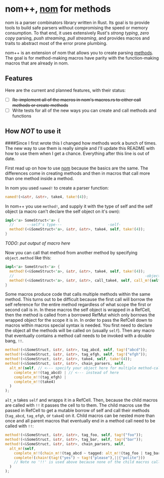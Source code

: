 # nom++, [nom](https://github.com/Geal/nom) for methods


nom is a parser combinators library written in Rust. Its goal is to provide tools to build safe parsers without compromising the speed or memory consumption. To that end, it uses extensively Rust's *strong typing*, *zero copy* parsing, *push streaming*, *pull streaming*, and provides macros and traits to abstract most of the error prone plumbing.

nom++ is an extension of nom that allows you to create parsing [methods](http://stackoverflow.com/questions/155609/difference-between-a-method-and-a-function). The goal is for method-making macros have parity with the function-making macros that are already in nom. 

## Features

Here are the current and planned features, with their status:
- [ ] ~~Re-implement all of the macros in nom's macros.rs to either call methods or create methods~~
- [ ] Write tests for all of the new ways you can create and call methods and functions

## How ***NOT*** to use it
####Since I first wrote this I changed how methods work a bunch of times. The new way to use them is really simple and I'll update this README with how to use them when I get a chance. Everything after this line is out of date.

First read up on how to use [nom](https://github.com/Geal/nom) because the basics are the same. The differences come in creating methods and then in macros that call more than one method inside a method.

In nom you used `named!` to create a parser function:
```rust
named!(<&str, &str>, take4, take!(4));
```
In nom++ you use `method!`, and supply it with the type of self and the self object (a macro can't declare the self object on it's own):
```rust
impl<'a> SomeStruct<'a> {
  //      --self's type---                     -self-
  method!(<&SomeStruct<'a>, &str, &str>, take4, self, take!(4));
}
```
*TODO: put output of macro here*

Now you can call that method from another method by specifying `object.method` like this:
```rust
impl<'a> SomeStruct<'a> {
  method!(<&SomeStruct<'a>, &str, &str>, take4, self, take!(4));
  //                                                            -object.method-
  method!(<&SomeStruct<'a>, &str, &str>, call_take4, self, call_m!(self.take4));
}
```
Some macros produce code that calls multiple methods within the same method. This turns out to be difficult because the first call will borrow the self reference for the entire method regardless of what scope the first or second call is in. In these macros the self object is wrapped in a RefCell, then the method is called from a borrowed RefMut which only borrows the wrapped object for the scope it is in. In order to pass the RefCell down to macros within macros special syntax is needed. You first need to declare the object all the methods will be called on (usually `self`). Then any macro that eventually contains a method call needs to be invoked with a double bang, `!!`.
```rust
method!(<&SomeStruct, &str, &str>, tag_abcd, self, tag!("abcd"));
method!(<&SomeStruct, &str, &str>, tag_efgh, self, tag!("efgh"));
method!(<&SomeStruct, &str, &str>, take4, self, take!(4));
method!(<&SomeStruct, &str, &str>, chain_parsers, self, 
  alt_m!(self, // <--- specify your object here for multiple method-calling macros
    complete_m!!(tag_abcd) | // <--- instead of here
    complete_m!!(tag_efgh) |
    complete_m!!(take4)
  )
);
```
`alt_m` takes `self` and wrapps it in a RefCell. Then, because the child macros are called with `!!` it passes the cell to 
to them. The child macros use the passed in RefCell to get a mutable borrow of self and call their methods (`tag_abcd`, `tag_efgh`, or `take4`) on it. Child macros can be nested more than once and all parent macros that eventually end in a method call need to be called with `!!`:
```rust
method!(<&SomeStruct, &str, &str>, tag_foo, self, tag!("foo"));
method!(<&SomeStruct, &str, &str>, tag_bar, self, tag!("bar"));
method!(<&SomeStruct, &str, &str>, chain_parsers, self, 
  alt_m!(self,
    complete_m!!(chain_m!!(tag_abcd ~ tagged: alt_m!!(tag_foo | tag_bar),||{tagged})) |
    complete!(chain!(tag!("yes") ~ tag!("please"),||{"polite"}))
    // Note no '!!' is used above because none of the child macros call a method
  )
);
```
